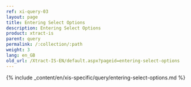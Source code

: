 ```yaml
---
ref: xi-query-03
layout: page
title: Entering Select Options
description: Entering Select Options
product: xtract-is
parent: query
permalink: /:collection/:path
weight: 3
lang: en_GB
old_url: /Xtract-IS-EN/default.aspx?pageid=entering-select-options
---
```

{% include _content/en/xis-specific/query/entering-select-options.md %}
